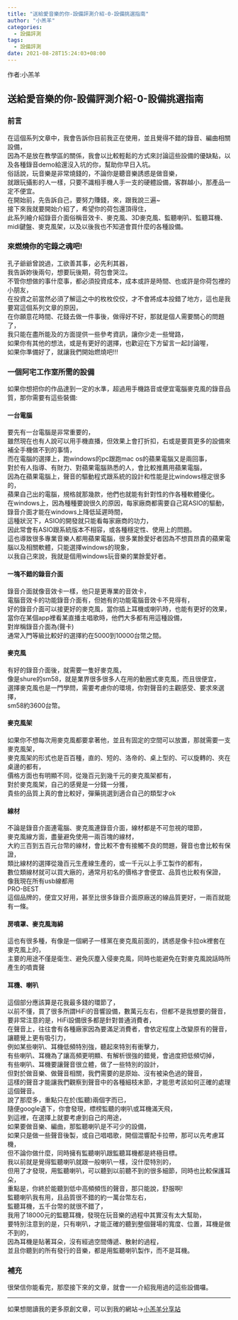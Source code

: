 ```yaml
---  
title: "送給愛音樂的你-設備評測介紹-0-設備挑選指南"  
author: "小羔羊"  
categories: 
  - 設備評測
tags: 
  - 設備評測
date: 2021-08-28T15:24:03+08:00  
---  
```

  
  作者:小羔羊
  
  
## 送給愛音樂的你-設備評測介紹-0-設備挑選指南  
  
### 前言  
  
在這個系列文章中，我會告訴你目前我正在使用，並且覺得不錯的錄音、編曲相關設備，  
因為不是放在教學區的關係，我會以比較輕鬆的方式來討論這些設備的優缺點，以及各種錄音demo給還沒入坑的你，幫助你早日入坑。  
俗話說，玩音樂是非常燒錢的，不論你是聽音樂誘惑是做音樂，  
就跟玩攝影的人一樣，只要不識相手機人手一支的硬體設備，客群越小，那產品一定不便宜。  
在開始前，先告訴自己，要努力賺錢，來，跟我說三遍~  
接下來我就要開始介紹了，希望你的荷包還頂得住，  
此系列繪介紹錄音介面俗稱音效卡、麥克風、3D麥克風、監聽喇叭、監聽耳機、midi鍵盤、麥克風架，以及以後我也不知道會買什麼的各種設備。  
  
### 來燃燒你的宅錄之魂吧!  
  
孔子爺爺曾說過，工欲善其事，必先利其器，  
我告訴妳後兩句，想要玩後期，荷包會哭泣。  
不管你想做的事什麼事，都必須投資成本，成本或許是時間、也或許是你荷包裡的小朋友，  
在投資之前當然必須了解這之中的枚枚佼佼，才不會將成本投錯了地方，這也是我要寫這個系列文章的原因，  
在你願意花時間、花錢去做一件事後，做得好不好，那就是個人需要關心的問題了，  
我只能在盡所能及的方面提供一些參考資訊，讓你少走一些彎路，  
如果你有其他的想法，或是有更好的選擇，也歡迎在下方留言一起討論喔，  
如果你準備好了，就讓我們開始燃燒吧!!!  
  
### 一個阿宅工作室所需的設備  
  
如果你想把你的作品達到一定的水準，超過用手機路音或便宜電腦麥克風的錄音品質，那你需要有這些裝備:  
  
#### 一台電腦  
  
要先有一台電腦是非常重要的，  
雖然現在也有人說可以用手機直播，但效果上會打折扣，右或是要買更多的設備來補全手機做不到的事情，  
而在電腦的選擇上，跑windows的pc跟跑mac os的蘋果電腦又是兩回事，  
對於有人指導、有財力、對蘋果電腦熟悉的人，會比較推薦用蘋果電腦，  
因為在蘋果電腦上，聲音的驅動程式跟系統的設計和性能是比windows穩定很多的，  
蘋果自己出的電腦，規格就那幾款，他們也就能有針對性的作各種軟體優化。  
在windows上，因為種種要說很久的原因，每家廠商都需要自己寫ASIO的驅動，錄音介面才能在windows上降低延遲時間，  
這種狀況下，ASIO的開發就只能看每家廠商的功力，  
因此常會有ASIO跟系統版本不相容，或各種穩定性、使用上的問題。  
這也導致很多專業音樂人都用蘋果電腦，很多業餘愛好者因為不想買昂貴的蘋果電腦以及相關軟體，只能選擇windows的現象，  
以我自己來說，我就是個用windows玩音樂的業餘愛好者。  
  
#### 一塊不錯的錄音介面  
  
錄音介面就像音效卡一樣，他只是更專業的音效卡，  
電腦音效卡的功能錄音介面有，但她有的功能電腦音效卡不見得有，  
好的錄音介面可以接更好的麥克風，當你插上耳機或喇叭時，也能有更好的效果，  
當你在某個app裡看某直播主唱歌時，他們大多都有用這種設備，  
對岸稱錄音介面為(聲卡)  
通常入門等級比較好的選擇約在5000到10000台幣之間。  
  
#### 麥克風  
  
有好的錄音介面後，就需要一隻好麥克風，  
像是shure的sm58，就是業界很多很多人在用的動圈式麥克風，而且很便宜，  
選擇麥克風也是一門學問，需要考慮你的環境，你對聲音的主觀感受、要求來選擇，  
sm58約3600台幣。  
  
#### 麥克風架  
  
如果你不想每次用麥克風都要拿著他，並且有固定的空間可以放置，那就需要一支麥克風架，  
麥克風架的形式也是百百種，直的、短的、洛帝的、桌上型的、可以旋轉的、夾在桌邊的都有，  
價格方面也有明顯不同，從幾百元到幾千元的麥克風架都有，  
對於麥克風架，自己的感覺是一分錢一分獲，  
貴些的品質上真的會比較好，彈藥挑選到適合自己的類型才ok  
  
#### 線材  
  
不論是錄音介面連電腦、麥克風連錄音介面，線材都是不可忽視的環節，  
麥克風線方面，盡量避免使用一兩百塊的線材，  
大約三百到五百元台幣的線材，會比較不會有接觸不良的問題，聲音也會比較有保證，  
類比線材的選擇從幾百元生產線生產的，或一千元以上手工製作的都有，  
數位類線材就可以買大廠的，通常月初名的價格才會便宜、品質也比較有保證，  
像我現在所有usb線都用  
PRO-BEST  
這個品牌的，便宜又好用，甚至比很多錄音介面原廠送的線品質更好，一兩百就能有一條。  
  
#### 房噴罩、麥克風海綿  
  
這也有很多種，有像是一個網子一樣黨在麥克風前面的，誘惑是像卡拉ok裡套在麥克風上的，  
主要的用途不僅是衛生、避免灰塵入侵麥克風，同時也能避免在對麥克風說話時所產生的噴賣聲  
  
#### 耳機、喇叭  
  
這個部分應該算是花我最多錢的環節了，  
以前不懂，買了很多所謂HiFi的音響設備，數萬元左右，但都不是我想要的聲音，  
要非常注意的是，HiFi設備很多都是針對普通消費者，  
在聲音上，往往會有各種廠家因為要滿足消費者，會依定程度上改變原有的聲音，讓聽覺上更有吸引力，  
例如某些喇叭、耳機低頻特別強，聽起來特別有衝擊力，  
有些喇叭、耳機為了讓高頻更明顯、有解析很強的錯覺，會過度把低頻切掉，  
有些喇叭、耳機要讓聲音很立體，做了一些特別的設計，  
但對於做音樂、做聲音相關，我們需要的是原始、沒有被染色過的聲音，  
這樣的聲音才能讓我們觀察到聲音中的各種細枝末節，才能思考該如何正確的處理這個聲音。  
說了那麼多，重點只在於(監聽)兩個字而已，  
隨便google遺下，你會發現，標榜監聽的喇叭或耳機滿天飛，  
到這裡，在選擇上就要考慮到自己的用途，  
如果要做音樂、編曲，那監聽喇叭是不可少的設備，  
如果只是做一些聲音後製，或自己唱唱歌，開個混響配卡拉帶，那可以先考慮耳機，  
但不論你做什麼，同時擁有監聽喇叭跟監聽耳機都是終極目標。  
我以前就是覺得監聽喇叭就跟一般喇叭一樣，沒什麼特別的，  
但用了才發現，用監聽喇叭，可以聽到以前聽不到的很多細節，同時也比較保護耳朵，  
重點是，你終於能聽到低中高頻頻恆的聲音，那只能說，舒服啊!  
監聽喇叭我有用，且品質很不錯的約一萬台幣左右，  
監聽耳機，五千台幣的就很不錯了，  
我用了18000元的監聽耳機，發現在玩音樂的過程中其實沒有太大幫助，  
要特別注意到的是，只有喇叭，才能正確的聽到整個聲場的寬度、位置，耳機是做不到的，  
因為耳機是貼著耳朵，沒有經過空間傳遞、散射的過程，  
並且你聽到的所有發行的音樂，都是用監聽喇叭製作，而不是耳機。  
  
### 補充  
  
很榮信你能看完，那麼接下來的文章，就會一一介紹我用過的這些設備囉。  
  

---

如果想閱讀我的更多原創文章，可以到我的網站→[小羔羊分享站](https://lamb.tw/)
